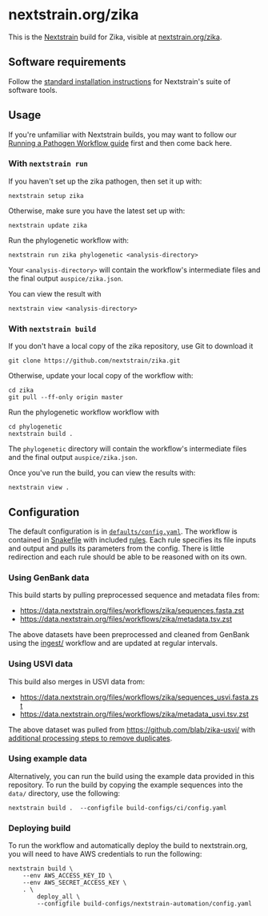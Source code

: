 # nextstrain.org/zika

This is the [Nextstrain](https://nextstrain.org) build for Zika, visible at
[nextstrain.org/zika](https://nextstrain.org/zika).

## Software requirements

Follow the [standard installation instructions](https://docs.nextstrain.org/en/latest/install.html)
for Nextstrain's suite of software tools.

## Usage

If you're unfamiliar with Nextstrain builds, you may want to follow our
[Running a Pathogen Workflow guide][] first and then come back here.

### With `nextstrain run`

If you haven't set up the zika pathogen, then set it up with:

    nextstrain setup zika

Otherwise, make sure you have the latest set up with:

    nextstrain update zika

Run the phylogenetic workflow with:

    nextstrain run zika phylogenetic <analysis-directory>

Your `<analysis-directory>` will contain the workflow's intermediate files
and the final output `auspice/zika.json`.

You can view the result with

    nextstrain view <analysis-directory>

### With `nextstrain build`

If you don't have a local copy of the zika repository, use Git to download it

    git clone https://github.com/nextstrain/zika.git

Otherwise, update your local copy of the workflow with:

    cd zika
    git pull --ff-only origin master

Run the phylogenetic workflow workflow with

    cd phylogenetic
    nextstrain build .

The `phylogenetic` directory will contain the workflow's intermediate files
and the final output `auspice/zika.json`.

Once you've run the build, you can view the results with:

    nextstrain view .

## Configuration

The default configuration is in [`defaults/config.yaml`](./defaults/config.yaml).
The workflow is contained in [Snakefile](Snakefile) with included [rules](rules).
Each rule specifies its file inputs and output and pulls its parameters from the config.
There is little redirection and each rule should be able to be reasoned with on its own.

### Using GenBank data

This build starts by pulling preprocessed sequence and metadata files from:

* https://data.nextstrain.org/files/workflows/zika/sequences.fasta.zst
* https://data.nextstrain.org/files/workflows/zika/metadata.tsv.zst

The above datasets have been preprocessed and cleaned from GenBank using the
[ingest/](../ingest/) workflow and are updated at regular intervals.

### Using USVI data

This build also merges in USVI data from:

* https://data.nextstrain.org/files/workflows/zika/sequences_usvi.fasta.zst
* https://data.nextstrain.org/files/workflows/zika/metadata_usvi.tsv.zst

The above dataset was pulled from https://github.com/blab/zika-usvi/ with [additional processing steps to remove duplicates](https://github.com/nextstrain/zika/blob/f8a6423a7f6b6f1b30b6496d8433b99eff0d54ff/phylogenetic/data/README.md).

### Using example data

Alternatively, you can run the build using the
example data provided in this repository.  To run the build by copying the
example sequences into the `data/` directory, use the following:

    nextstrain build .  --configfile build-configs/ci/config.yaml

### Deploying build

To run the workflow and automatically deploy the build to nextstrain.org,
you will need to have AWS credentials to run the following:

```
nextstrain build \
    --env AWS_ACCESS_KEY_ID \
    --env AWS_SECRET_ACCESS_KEY \
    . \
        deploy_all \
        --configfile build-configs/nextstrain-automation/config.yaml
```

[Nextstrain]: https://nextstrain.org
[augur]: https://docs.nextstrain.org/projects/augur/en/stable/
[auspice]: https://docs.nextstrain.org/projects/auspice/en/stable/index.html
[Installing Nextstrain guide]: https://docs.nextstrain.org/en/latest/install.html
[Running a Pathogen Workflow guide]: https://docs.nextstrain.org/en/latest/tutorials/running-a-workflow.html
